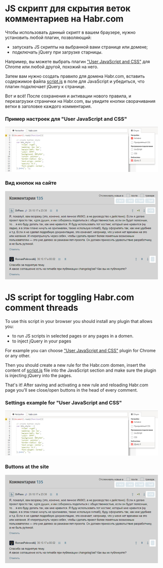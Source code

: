# JS скрипт для скрытия веток комментариев на Habr.com

Чтобы использовать данный скрипт в вашем браузере, нужно установить любой плагин, позволяющий:
  - запускать JS скрипты на выбранной вами странице или домене;
  - подключать jQuery при загрузке старницы.

Например, вы можете выбрать плагин ["User JavaScript and CSS"](https://chrome.google.com/webstore/detail/user-javascript-and-css/nbhcbdghjpllgmfilhnhkllmkecfmpld) для  Chrome или любой другой, похожий на него.

Затем вам нужно создать правило для домена Habr.com, вставить содержимое файла [script.js](script.js) в поле для JavaScript и убедиться, что плагин подключает jQuery к странице.

Вот и всё! После сохранения и активации нового правила, и перезагрузки странички на Habr.com, вы увидите кнопки сворачивания ветки в заголовке каждого комментария.

### Пример настроек для "User JavaScript and CSS"

![Пример настроек для "User JavaScript and CSS"](examples/example.png?1)

### Вид кнопок на сайте

![Вид кнопок на сайте](examples/example2.png?1)




# JS script for toggling Habr.com comment threads

To use this script in your browser you should install any plugin that allows you: 
  - to run JS scripts in selected pages or any pages in a domen.
  - to inject jQuery in your pages

For example you can choose ["User JavaScript and CSS"](https://chrome.google.com/webstore/detail/user-javascript-and-css/nbhcbdghjpllgmfilhnhkllmkecfmpld) plugin for Chrome or any other.

Then you should create a new rule for the Habr.com domen, insert the content of [script.js](script.js) file into the JavaScript section and make sure the plugin is injecting jQuery into the pages.

That's it! After saving and activating a new rule and reloading Habr.com page you'll see close/open buttons in the head of every comment.

### Settings example for "User JavaScript and CSS"

![User JavaScript and CSS Example](examples/example.png?1)

### Buttons at the site

![Buttons at the site](examples/example2.png?1)

